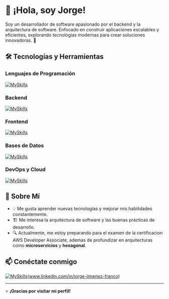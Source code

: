 # 👋 ¡Hola, soy Jorge!

Soy un desarrollador de software apasionado por el backend y la arquitectura de software. Enfocado en construir aplicaciones escalables y eficientes, explorando tecnologías modernas para crear soluciones innovadoras. 🚀

## 🛠 Tecnologías y Herramientas

### Lenguajes de Programación
[![MySkills](https://skillicons.dev/icons?i=java,js,ts)](https://skillicons.dev)


### Backend
[![MySkills](https://skillicons.dev/icons?i=spring,nodejs)](https://skillicons.dev)


### Frontend
[![MySkills](https://skillicons.dev/icons?i=react,redux,css,html,tailwind)](https://skillicons.dev)


### Bases de Datos
[![MySkills](https://skillicons.dev/icons?i=postgres,mongodb)](https://skillicons.dev)

### DevOps y Cloud
[![MySkills](https://skillicons.dev/icons?i=aws,docker)](https://skillicons.dev)

## 🚀 Sobre Mí
- 💡 Me gusta aprender nuevas tecnologías y mejorar mis habilidades constantemente.
- 🏗 Me interesa la arquitectura de software y las buenas prácticas de desarrollo.
- 🔍 Actualmente, me estoy preparando para el examen de la certificacion AWS Developer Associate, ademas de profundizar en arquitecturas como **microservicios** y **hexagonal**.

## 📫 Conéctate conmigo
[![MySkills](https://skillicons.dev/icons?i=linkedin)](https://skillicons.dev)(www.linkedin.com/in/jorge-jimenez-franco)


---
⭐ **¡Gracias por visitar mi perfil!**


